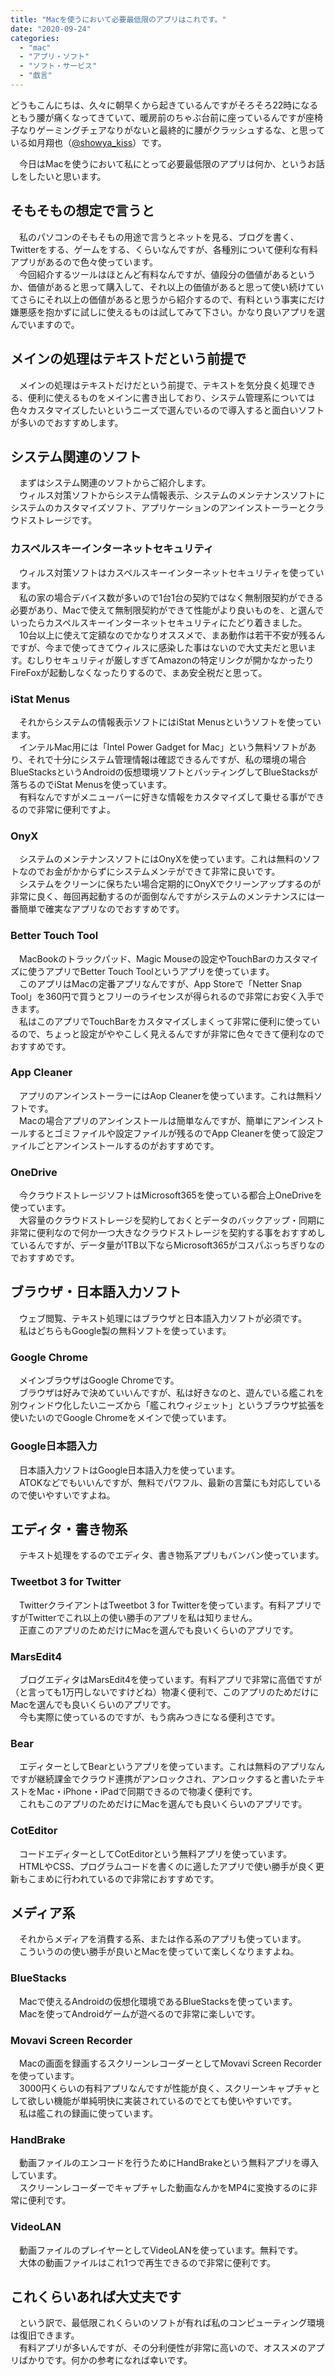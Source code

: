 ```yaml
---
title: "Macを使うにおいて必要最低限のアプリはこれです。"
date: "2020-09-24"
categories: 
  - "mac"
  - "アプリ・ソフト"
  - "ソフト・サービス"
  - "戯言"
---
```


どうもこんにちは、久々に朝早くから起きているんですがそろそろ22時になるともう腰が痛くなってきていて、暖房前のちゃぶ台前に座っているんですが座椅子なりゲーミングチェアなりがないと最終的に腰がクラッシュするな、と思っている如月翔也（[@showya\_kiss](http://twitter.com/showya_kiss)）です。  
  
　今日はMacを使うにおいて私にとって必要最低限のアプリは何か、というお話しをしたいと思います。  

## そもそもの想定で言うと

　私のパソコンのそもそもの用途で言うとネットを見る、ブログを書く、Twitterをする、ゲームをする、くらいなんですが、各種別について便利な有料アプリがあるので色々使っています。  
　今回紹介するツールはほとんど有料なんですが、値段分の価値があるというか、価値があると思って購入して、それ以上の価値があると思って使い続けていてさらにそれ以上の価値があると思うから紹介するので、有料という事実にだけ嫌悪感を抱かずに試しに使えるものは試してみて下さい。かなり良いアプリを選んでいますので。  

## メインの処理はテキストだという前提で

　メインの処理はテキストだけだという前提で、テキストを気分良く処理できる、便利に使えるものをメインに書き出しており、システム管理系については色々カスタマイズしたいというニーズで選んでいるので導入すると面白いソフトが多いのでおすすめします。  

## システム関連のソフト

　まずはシステム関連のソフトからご紹介します。  
　ウィルス対策ソフトからシステム情報表示、システムのメンテナンスソフトにシステムのカスタマイズソフト、アプリケーションのアンインストーラーとクラウドストレージです。  

### カスペルスキーインターネットセキュリティ

　ウィルス対策ソフトはカスペルスキーインターネットセキュリティを使っています。  
　私の家の場合デバイス数が多いので1台1台の契約ではなく無制限契約ができる必要があり、Macで使えて無制限契約ができて性能がより良いものを、と選んでいったらカスペルスキーインターネットセキュリティにたどり着きました。  
　10台以上に使えて定額なのでかなりオススメで、まあ動作は若干不安が残るんですが、今まで使ってきてウィルスに感染した事はないので大丈夫だと思います。むしりセキュリティが厳しすぎてAmazonの特定リンクが開かなかったりFireFoxが起動しなくなったりするので、まあ安全税だと思って。  

### iStat Menus

　それからシステムの情報表示ソフトにはiStat Menusというソフトを使っています。  
　インテルMac用には「Intel Power Gadget for Mac」という無料ソフトがあり、それで十分にシステム管理情報は確認できるんですが、私の環境の場合BlueStacksというAndroidの仮想環境ソフトとバッティングしてBlueStacksが落ちるのでiStat Menusを使っています。  
　有料なんですがメニューバーに好きな情報をカスタマイズして乗せる事ができるので非常に便利ですよ。  

### OnyX

　システムのメンテナンスソフトにはOnyXを使っています。これは無料のソフトなのでお金がかからずにシステムメンテができて非常に良いです。  
　システムをクリーンに保ちたい場合定期的にOnyXでクリーンアップするのが非常に良く、毎回再起動するのが面倒なんですがシステムのメンテナンスには一番簡単で確実なアプリなのでおすすめです。  

### Better Touch Tool

　MacBookのトラックパッド、Magic Mouseの設定やTouchBarのカスタマイズに使うアプリでBetter Touch Toolというアプリを使っています。  
　このアプリはMacの定番アプリなんですが、App Storeで「Netter Snap Tool」を360円で買うとフリーのライセンスが得られるので非常にお安く入手できます。  
　私はこのアプリでTouchBarをカスタマイズしまくって非常に便利に使っているので、ちょっと設定がややこしく見えるんですが非常に色々できて便利なのでおすすめです。  

### App Cleaner

　アプリのアンインストーラーにはAop Cleanerを使っています。これは無料ソフトです。  
　Macの場合アプリのアンインストールは簡単なんですが、簡単にアンインストールするとゴミファイルや設定ファイルが残るのでApp Cleanerを使って設定ファイルごとアンインストールするのがおすすめです。  

### OneDrive

　今クラウドストレージソフトはMicrosoft365を使っている都合上OneDriveを使っています。  
　大容量のクラウドストレージを契約しておくとデータのバックアップ・同期に非常に便利なので何か一つ大きなクラウドストレージを契約する事をおすすめしているんですが、データ量が1TB以下ならMicrosoft365がコスパぶっちぎりなのでおすすめです。  

## ブラウザ・日本語入力ソフト

　ウェブ閲覧、テキスト処理にはブラウザと日本語入力ソフトが必須です。  
　私はどちらもGoogle製の無料ソフトを使っています。  

### Google Chrome

　メインブラウザはGoogle Chromeです。  
　ブラウザは好みで決めていいんですが、私は好きなのと、遊んでいる艦これを別ウィンドウ化したいニーズから「艦これウィジェット」というブラウザ拡張を使いたいのでGoogle Chromeをメインで使っています。  

### Google日本語入力

　日本語入力ソフトはGoogle日本語入力を使っています。  
　ATOKなどでもいいんですが、無料でパワフル、最新の言葉にも対応しているので使いやすいですよね。  

## エディタ・書き物系

　テキスト処理をするのでエディタ、書き物系アプリもバンバン使っています。  

### Tweetbot 3 for Twitter

　TwitterクライアントはTweetbot 3 for Twitterを使っています。有料アプリですがTwitterでこれ以上の使い勝手のアプリを私は知りません。  
　正直このアプリのためだけにMacを選んでも良いくらいのアプリです。  

### MarsEdit4

　ブログエディタはMarsEdit4を使っています。有料アプリで非常に高価ですが（と言っても1万円しないですけどね）物凄く便利で、このアプリのためだけにMacを選んでも良いくらいのアプリです。  
　今も実際に使っているのですが、もう病みつきになる便利さです。  

### Bear

　エディターとしてBearというアプリを使っています。これは無料のアプリなんですが継続課金でクラウド連携がアンロックされ、アンロックすると書いたテキストをMac・iPhone・iPadで同期できるので物凄く便利です。  
　これもこのアプリのためだけにMacを選んでも良いくらいのアプリです。  

### CotEditor

　コードエディターとしてCotEditorという無料アプリを使っています。  
　HTMLやCSS、プログラムコードを書くのに適したアプリで使い勝手が良く更新もこまめに行われているので非常におすすめです。  

## メディア系

　それからメディアを消費する系、または作る系のアプリも使っています。  
　こういうのの使い勝手が良いとMacを使っていて楽しくなりますよね。  

### BlueStacks

　Macで使えるAndroidの仮想化環境であるBlueStacksを使っています。  
　Macを使ってAndroidゲームが遊べるので非常に楽しいです。  

### Movavi Screen Recorder

　Macの画面を録画するスクリーンレコーダーとしてMovavi Screen Recorderを使っています。  
　3000円くらいの有料アプリなんですが性能が良く、スクリーンキャプチャとして欲しい機能が単純明快に実装されているのでとても使いやすいです。  
　私は艦これの録画に使っています。

### HandBrake

　動画ファイルのエンコードを行うためにHandBrakeという無料アプリを導入しています。  
　スクリーンレコーダーでキャプチャした動画なんかをMP4に変換するのに非常に便利です。  

### VideoLAN

　動画ファイルのプレイヤーとしてVideoLANを使っています。無料です。  
　大体の動画ファイルはこれ1つで再生できるので非常に便利です。

## これくらいあれば大丈夫です

　という訳で、最低限これくらいのソフトが有れば私のコンピューティング環境は復旧できます。  
　有料アプリが多いんですが、その分利便性が非常に高いので、オススメのアプリばかりです。何かの参考になれば幸いです。
